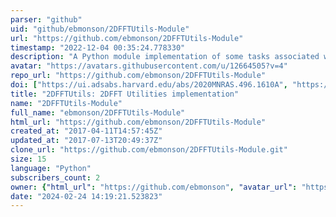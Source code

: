 ```yaml
---
parser: "github"
uid: "github/ebmonson/2DFFTUtils-Module"
url: "https://github.com/ebmonson/2DFFTUtils-Module"
timestamp: "2022-12-04 00:35:24.778330"
description: "A Python module implementation of some tasks associated with measuring spiral galaxy pitch angle with 2DFFT. To be merged into the 2dfft_utils repository at a later date. TODO: Rename package and repository to SpiralUtils."
avatar: "https://avatars.githubusercontent.com/u/12664505?v=4"
repo_url: "https://github.com/ebmonson/2DFFTUtils-Module"
doi: ["https://ui.adsabs.harvard.edu/abs/2020MNRAS.496.1610A", "https://ui.adsabs.harvard.edu/abs/2022ascl.soft11013M/abstract"]
title: "2DFFTUtils: 2DFFT Utilities implementation"
name: "2DFFTUtils-Module"
full_name: "ebmonson/2DFFTUtils-Module"
html_url: "https://github.com/ebmonson/2DFFTUtils-Module"
created_at: "2017-04-11T14:57:45Z"
updated_at: "2017-07-13T20:49:37Z"
clone_url: "https://github.com/ebmonson/2DFFTUtils-Module.git"
size: 15
language: "Python"
subscribers_count: 2
owner: {"html_url": "https://github.com/ebmonson", "avatar_url": "https://avatars.githubusercontent.com/u/12664505?v=4", "login": "ebmonson", "type": "User"}
date: "2024-02-24 14:19:21.523823"
---
```

